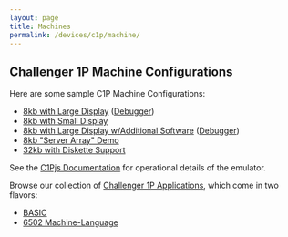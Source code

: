 ```yaml
---
layout: page
title: Machines
permalink: /devices/c1p/machine/
---
```


Challenger 1P Machine Configurations
---

Here are some sample C1P Machine Configurations:

* [8kb with Large Display](8kb/large/) ([Debugger](8kb/large/debugger/))
* [8kb with Small Display](8kb/small/)
* [8kb with Large Display w/Additional Software](8kb/all/) ([Debugger](8kb/all/debugger/))
* [8kb "Server Array" Demo](8kb/array/)
* [32kb with Diskette Support](32kb/)

See the [C1Pjs Documentation](/docs/c1pjs/) for operational details of the emulator.

Browse our collection of [Challenger 1P Applications](/apps/c1p/), which come in two flavors:

- [BASIC](/apps/c1p/BASIC/)
- [6502 Machine-Language](/apps/c1p/6502/)
